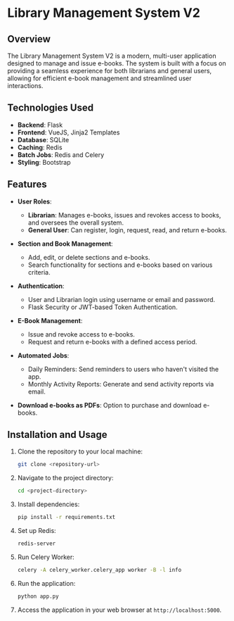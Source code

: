 # Library Management System V2

## Overview

The Library Management System V2 is a modern, multi-user application designed to manage and issue e-books. The system is built with a focus on providing a seamless experience for both librarians and general users, allowing for efficient e-book management and streamlined user interactions.

## Technologies Used

- **Backend**: Flask
- **Frontend**: VueJS, Jinja2 Templates
- **Database**: SQLite
- **Caching**: Redis
- **Batch Jobs**: Redis and Celery
- **Styling**: Bootstrap

## Features

- **User Roles**:
    - **Librarian**: Manages e-books, issues and revokes access to books, and oversees the overall system.
    - **General User**: Can register, login, request, read, and return e-books.

- **Section and Book Management**:
     - Add, edit, or delete sections and e-books.
     - Search functionality for sections and e-books based on various criteria.

- **Authentication**:
    - User and Librarian login using username or email and password.
    - Flask Security or JWT-based Token Authentication.

- **E-Book Management**:
    - Issue and revoke access to e-books.
    - Request and return e-books with a defined access period.

- **Automated Jobs**:
    - Daily Reminders: Send reminders to users who haven't visited the app.
    - Monthly Activity Reports: Generate and send activity reports via email.

- **Download e-books as PDFs**: Option to purchase and download e-books.

## Installation and Usage

1. Clone the repository to your local machine:

    ```bash
    git clone <repository-url>
    ```

2. Navigate to the project directory:

    ```bash
    cd <project-directory>
    ```

3. Install dependencies:

    ```bash
    pip install -r requirements.txt
    ```

4. Set up Redis:
    ```bash
    redis-server
    ```

5. Run Celery Worker:
    ```bash
    celery -A celery_worker.celery_app worker -B -l info
    ```

6. Run the application:

    ```bash
    python app.py
    ```

5. Access the application in your web browser at `http://localhost:5000`.
